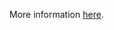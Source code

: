 More information [here](https://docs.bridgecrew.io/docs/ensure-aws-database-migration-service-endpoints-have-ssl-configured).
